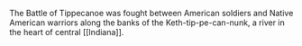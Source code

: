The Battle of Tippecanoe was fought between American soldiers and Native American warriors along the banks of the Keth-tip-pe-can-nunk, a river in the heart of central [[Indiana]].